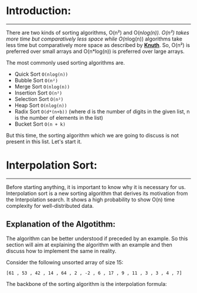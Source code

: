 # Introduction:

---
There are two kinds of sorting algorithms, O(n²) and O(n*log(n)).  O(n²) takes more time but comparatively less space while O(n*log(n)) algorithms take less time but comparatively more space as described by <a href="https://www.computer.org/profiles/donald-knuth"><b>Knuth</b></a>.
So, O(n²) is preferred over small arrays and O(n*log(n)) is preferred over large arrays.

The most commonly used sorting algorithms are.
* Quick Sort `O(nlog(n))`
* Bubble Sort `O(n²)`
* Merge Sort `O(nlog(n))`
* Insertion Sort `O(n²)`
* Selection Sort `O(n²)`
* Heap Sort `O(nlog(n))`
* Radix Sort `O(d*(n+b))` (where d is the number of digits in the given list, n is the number of elements in the list)
* Bucket Sort `O(n + k)`

But this time, the sorting algorithm which we are going to discuss is not present in this list. Let's start it.

# **Interpolation Sort:**


---

Before starting anything, it is important to know why it is necessary for us.
Interpolation sort is a new sorting algorithm that derives its motivation from the Interpolation search. It shows a high probability to show O(n) time complexity for well-distributed data.

## **Explanation of the Algotithm:**

The algorithm can be better understood if preceded by an example. So this section will aim at explaining the algorithm with an example and then discuss how to implement the same in reality. 

Consider the following unsorted array of size 15:


```
[61 , 53 , 42 , 14 , 64 , 2 , -2 , 6 , 17 , 9 , 11 , 3 , 3 , 4 , 7]
```
The backbone of the sorting algorithm is the interpolation formula:
